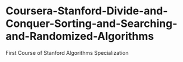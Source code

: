 # Coursera-Stanford-Divide-and-Conquer-Sorting-and-Searching-and-Randomized-Algorithms

First Course of Stanford Algorithms Specialization
